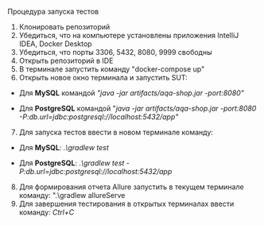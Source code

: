 Процедура запуска тестов

1. Клонировать репозиторий
2. Убедиться, что на компьютере установлены приложения IntelliJ IDEA, Docker Desktop
3. Убедиться, что порты 3306, 5432, 8080, 9999 свободны
4. Открыть репозиторий в IDE
5. В терминале запустить команду "docker-compose up"
6. Открыть новое окно терминала и запустить SUT:

*  Для **MySQL** командой *"java -jar artifacts/aqa-shop.jar -port:8080"*


*  Для **PostgreSQL** командой "*java -jar artifacts/aqa-shop.jar -port:8080 -P:db.url=jdbc:postgresql://localhost:5432/app"*

7. Для запуска тестов ввести в новом терминале команду:


 *  Для **MySQL**: *.\gradlew test*


 *  Для **PostgreSQL**: *.\gradlew test -P:db.url=jdbc:postgresql://localhost:5432/app*
   
8. Для формирования отчета Allure запустить в текущем терминале команду: ".\gradlew allureServe
9. Для завершения тестирования в открытых терминалах ввести команду: *Ctrl+C*